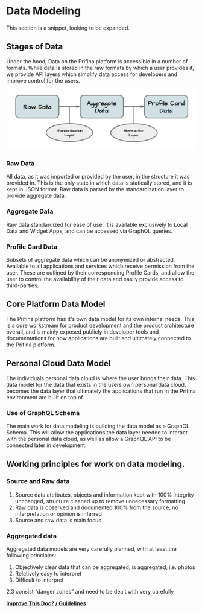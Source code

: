 # Data Modeling    

This section is a snippet, looking to be expanded. 

## Stages of Data
Under the hood, Data on the Prifina platform is accessible in a number of formats.
While data is stored in the raw formats by which a user provides it, we provide API layers
which simplify data access for developers and improve control for the users.

![Stages of data](./datastages.jpg)

### Raw Data
All data, as it was imported or provided by the user, in the structure it was provided in. This is the only state in which data is statically stored, and it is kept in JSON format. Raw data is parsed by the standardization layer to provide aggregate data.

### Aggregate Data
Raw data standardized for ease of use. It is available exclusively to Local Data and Widget Apps, and can be accessed via GraphQL queries.

### Profile Card Data
Subsets of aggregate data which can be anonymized or abstracted. Available to all applications and services which receive permission from the user. These are outlined by their corresponding Profile Cards, and allow the user to control the availability of their data and easily provide access to third-parties.

## Core Platform Data Model  
  
The Prifina platform has it's own data model for its own internal needs. This is a core workstream for product 
development and the product architecture overall, and is mainly exposed publicly in developer tools and documentations 
for how applications are built and ultimately connected to the Prifina platform. 

## Personal Cloud Data Model  

The individuals personal data cloud is where the user brings their data. This data model for the data that exists in the 
users own personal data cloud, becomes the data layer that ultimately the applications that run in the Prifina environment
are built on top of. 

### Use of GraphQL Schema  

The main work for data modeling is building the data model as a GraphQL Schema. This will allow the applications the data
layer needed to interact with the personal data cloud, as well as allow a GraphQL API to be connected later in development. 

## Working principles for work on data modeling. 

### Source and Raw data 

1. Source data attributes, objects and information kept with 100% integrity unchanged, structure cleaned up to remove unnecessary formatting 
2. Raw data is observed and documented 100% from the source, no interpretation or opinion is inferred
3. Source and raw data is main focus

### Aggregated data 

Aggregated data models are very carefully planned, with at least the following principles:

1. Objectively clear data that can be aggregated, is aggregated, i.e. photos
2. Relatively easy to interpret
3. Difficult to interpret  

2,3 consist “danger zones” and need to be dealt with very carefully



**[Improve This Doc?](https://github.com/prifina-admin/internal-docs/) / [Guidelines](http://internal.prifina.com/contribute/)**


